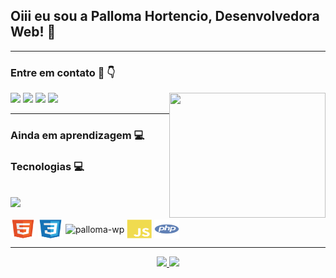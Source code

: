 ## Oiii eu sou a Palloma Hortencio, Desenvolvedora Web! 🧏
<hr>

   ### Entre em contato 📱 👇 
<div> 
  <a href="https://api.whatsapp.com/send?phone=5511984454648" target="_blank"><img src="https://img.shields.io/badge/WhatsApp-25D366?style=for-the-badge&logo=whatsapp&logoColor=white"></a>
  <a href="https://www.instagram.com/pallomahort/" target="_blank"><img src="https://img.shields.io/badge/-Instagram-%23E4405F?style=for-the-badge&logo=instagram&logoColor=white" target="_blank"></a>
  <a href = "mailto:palloma.hortencio@gmail.com"><img src="https://img.shields.io/badge/-Gmail-%23333?style=for-the-badge&logo=gmail&logoColor=white" target="_blank"></a>
  <a href="https://www.linkedin.com/in/palloma-hortencio-589570210/" target="_blank"><img src="https://img.shields.io/badge/-LinkedIn-%230077B5?style=for-the-badge&logo=linkedin&logoColor=white" target="_blank"></a> 
 <img align="right" src="https://cdn.discordapp.com/attachments/964320807360806972/971562104266031114/palloma.png" width="250" height="200"/>
  
 <hr>
  
</div>

### Ainda em aprendizagem 💻

### Tecnologias 💻
<br>
<a href="https://skillicons.dev">
<img src="https://skillicons.dev/icons?i=html, css, js, php, nodejs, mysql, figma"/>
</a>


<div style="display: inline_block"><br>
  <img align="center" alt="palloma-html" height="30" width="40" src="https://raw.githubusercontent.com/devicons/devicon/master/icons/html5/html5-original.svg">
  <img align="center" alt="palloma-css" height="30" width="40" src="https://raw.githubusercontent.com/devicons/devicon/master/icons/css3/css3-original.svg">
  <img align="center" alt="palloma-wp" height="40" width="70" src="https://cdn.jsdelivr.net/gh/devicons/devicon/icons/wordpress/wordpress-plain.svg">
  <img align="center" alt="palloma-js" height="30" width="40" src="https://raw.githubusercontent.com/devicons/devicon/master/icons/javascript/javascript-plain.svg">
  <img align="center" alt="palloma-php" height="30" width="40" src="https://raw.githubusercontent.com/devicons/devicon/master/icons/php/php-plain.svg">
</div>
  
<hr>
 

<div align="center">
  <a href="https://github.com/PallomaHortencio">
  <img height="160em" src="https://github-readme-stats.vercel.app/api?username=pallomahortencio&show_icons=true&theme=dracula&include_all_commits=true&count_private=true"/>
  <img height="160em" src="https://github-readme-stats.vercel.app/api/top-langs/?username=pallomahortencio&layout=compact&langs_count=7&theme=dracula">
        
</div>
